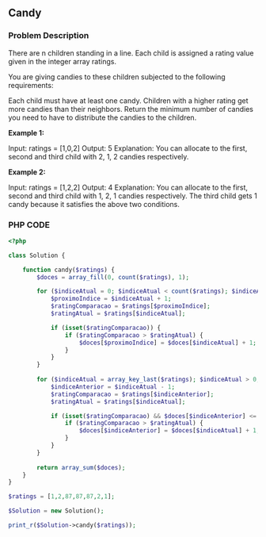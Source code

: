 ## Candy

### Problem Description

There are n children standing in a line. Each child is assigned a rating value given in the integer array ratings.

You are giving candies to these children subjected to the following requirements:

Each child must have at least one candy.
Children with a higher rating get more candies than their neighbors.
Return the minimum number of candies you need to have to distribute the candies to the children.

 
**Example 1:**

Input: ratings = [1,0,2]
Output: 5
Explanation: You can allocate to the first, second and third child with 2, 1, 2 candies respectively.

**Example 2:**

Input: ratings = [1,2,2]
Output: 4
Explanation: You can allocate to the first, second and third child with 1, 2, 1 candies respectively.
The third child gets 1 candy because it satisfies the above two conditions.

### PHP CODE

```php
<?php

class Solution {

    function candy($ratings) {
        $doces = array_fill(0, count($ratings), 1);

        for ($indiceAtual = 0; $indiceAtual < count($ratings); $indiceAtual++) {
            $proximoIndice = $indiceAtual + 1;
            $ratingComparacao = $ratings[$proximoIndice];
            $ratingAtual = $ratings[$indiceAtual];

            if (isset($ratingComparacao)) {
                if ($ratingComparacao > $ratingAtual) {
                    $doces[$proximoIndice] = $doces[$indiceAtual] + 1;
                }
            }
        }
        
        for ($indiceAtual = array_key_last($ratings); $indiceAtual > 0; $indiceAtual--) {
            $indiceAnterior = $indiceAtual - 1;
            $ratingComparacao = $ratings[$indiceAnterior];
            $ratingAtual = $ratings[$indiceAtual];

            if (isset($ratingComparacao) && $doces[$indiceAnterior] <= $doces[$indiceAtual]) {
                if ($ratingComparacao > $ratingAtual) {
                    $doces[$indiceAnterior] = $doces[$indiceAtual] + 1;
                }
            }
        }
        
        return array_sum($doces);
    }
}

$ratings = [1,2,87,87,87,2,1];

$Solution = new Solution();

print_r($Solution->candy($ratings));
